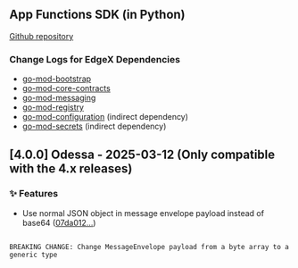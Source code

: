 <a name="App Functions SDK ChangeLog"></a>
## App Functions SDK (in Python)
[Github repository](https://github.com/edgexfoundry/app-functions-sdk-python)

### Change Logs for EdgeX Dependencies
- [go-mod-bootstrap](https://github.com/edgexfoundry/go-mod-bootstrap/blob/main/CHANGELOG.md)
- [go-mod-core-contracts](https://github.com/edgexfoundry/go-mod-core-contracts/blob/main/CHANGELOG.md)
- [go-mod-messaging](https://github.com/edgexfoundry/go-mod-messaging/blob/main/CHANGELOG.md)
- [go-mod-registry](https://github.com/edgexfoundry/go-mod-registry/blob/main/CHANGELOG.md) 
- [go-mod-configuration](https://github.com/edgexfoundry/go-mod-configuration/blob/main/CHANGELOG.md) (indirect dependency)
- [go-mod-secrets](https://github.com/edgexfoundry/go-mod-secrets/blob/main/CHANGELOG.md) (indirect dependency)

## [4.0.0] Odessa - 2025-03-12 (Only compatible with the 4.x releases)

### ✨  Features

- Use normal JSON object in message envelope payload instead of base64 ([07da012…](https://github.com/edgexfoundry/app-functions-sdk-python/commit/07da012751ab8e07904a79dfbc144b316d1d7574))
```text

BREAKING CHANGE: Change MessageEnvelope payload from a byte array to a generic type

```

